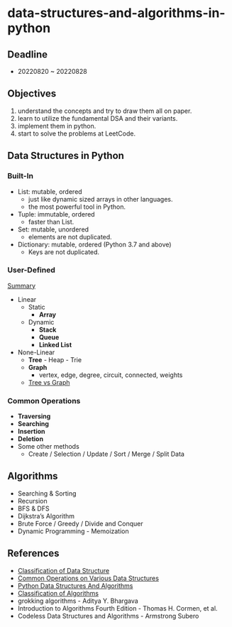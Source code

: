 # data-structures-and-algorithms-in-python

## Deadline

- 20220820 ~ 20220828

## Objectives

1. understand the concepts and try to draw them all on paper.
2. learn to utilize the fundamental DSA and their variants.
3. implement them in python.
4. start to solve the problems at LeetCode.

## Data Structures in Python

### Built-In

- List: mutable, ordered
  - just like dynamic sized arrays in other languages.
  - the most powerful tool in Python.
- Tuple: immutable, ordered
  - faster than List.
- Set: mutable, unordered
  - elements are not duplicated.
- Dictionary: mutable, ordered (Python 3.7 and above)
  - Keys are not duplicated.

### User-Defined

[Summary](https://www.geeksforgeeks.org/what-is-data-structure-types-classifications-and-applications/#classification:~:text=Classification%20of%20Data%20Structure%3A%C2%A0)

- Linear
  - Static
    - **Array**
  - Dynamic
    - **Stack**
    - **Queue**
    - **Linked List**
- None-Linear
  - **Tree** - Heap - Trie
  - **Graph**
    - vertex, edge, degree, circuit, connected, weights
  - [Tree vs Graph](https://www.geeksforgeeks.org/difference-between-graph-and-tree/#:~:text=by%20following%20Fig.-,Graph%20vs%20Tree,-The%20basis%20of)

### Common Operations

- **Traversing**
- **Searching**
- **Insertion**
- **Deletion**
- Some other methods
  - Create / Selection / Update / Sort / Merge / Split Data

## Algorithms

- Searching & Sorting
- Recursion
- BFS & DFS
- Dijkstra’s Algorithm
- Brute Force / Greedy / Divide and Conquer
- Dynamic Programming - Memoization

## References

- [Classification of Data Structure](https://www.geeksforgeeks.org/what-is-data-structure-types-classifications-and-applications/#classification:~:text=Classification%20of%20Data%20Structure%3A%C2%A0)
- [Common Operations on Various Data Structures](https://www.geeksforgeeks.org/common-operations-on-various-data-structures/)
- [Python Data Structures And Algorithms](https://www.geeksforgeeks.org/python-data-structures-and-algorithms/)
- [Classification of Algorithms](https://www.geeksforgeeks.org/classification-of-algorithms-with-examples/)
- grokking algorithms - Aditya Y. Bhargava
- Introduction to Algorithms Fourth Edition - Thomas H. Cormen, et al.
- Codeless Data Structures and Algorithms - Armstrong Subero